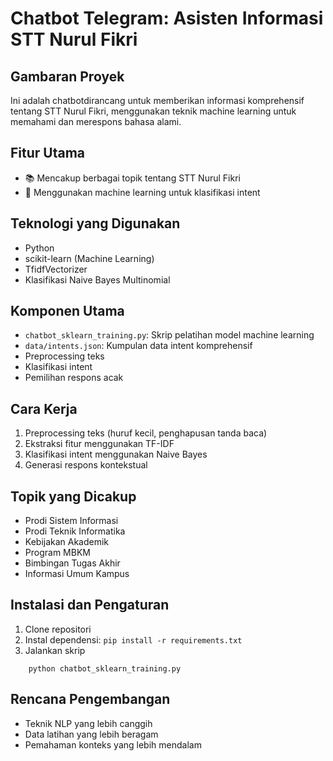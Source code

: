 # Chatbot Telegram: Asisten Informasi STT Nurul Fikri

## Gambaran Proyek
Ini adalah chatbotdirancang untuk memberikan informasi komprehensif tentang STT Nurul Fikri, menggunakan teknik machine learning untuk memahami dan merespons bahasa alami.

## Fitur Utama
- 📚 Mencakup berbagai topik tentang STT Nurul Fikri
- 🧠 Menggunakan machine learning untuk klasifikasi intent


## Teknologi yang Digunakan
- Python
- scikit-learn (Machine Learning)
- TfidfVectorizer
- Klasifikasi Naive Bayes Multinomial

## Komponen Utama
- `chatbot_sklearn_training.py`: Skrip pelatihan model machine learning
- `data/intents.json`: Kumpulan data intent komprehensif
- Preprocessing teks
- Klasifikasi intent
- Pemilihan respons acak

## Cara Kerja
1. Preprocessing teks (huruf kecil, penghapusan tanda baca)
2. Ekstraksi fitur menggunakan TF-IDF
3. Klasifikasi intent menggunakan Naive Bayes
4. Generasi respons kontekstual

## Topik yang Dicakup
- Prodi Sistem Informasi
- Prodi Teknik Informatika
- Kebijakan Akademik
- Program MBKM
- Bimbingan Tugas Akhir
- Informasi Umum Kampus

## Instalasi dan Pengaturan
1. Clone repositori
2. Instal dependensi: `pip install -r requirements.txt`
4. Jalankan skrip 
```
    python chatbot_sklearn_training.py
```

## Rencana Pengembangan
- Teknik NLP yang lebih canggih
- Data latihan yang lebih beragam
- Pemahaman konteks yang lebih mendalam
